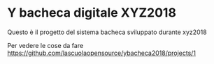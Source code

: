 # Y bacheca digitale XYZ2018

Questo è il progetto del sistema bacheca sviluppato durante xyz2018

Per vedere le cose da fare 
https://github.com/lascuolaopensource/ybacheca2018/projects/1

